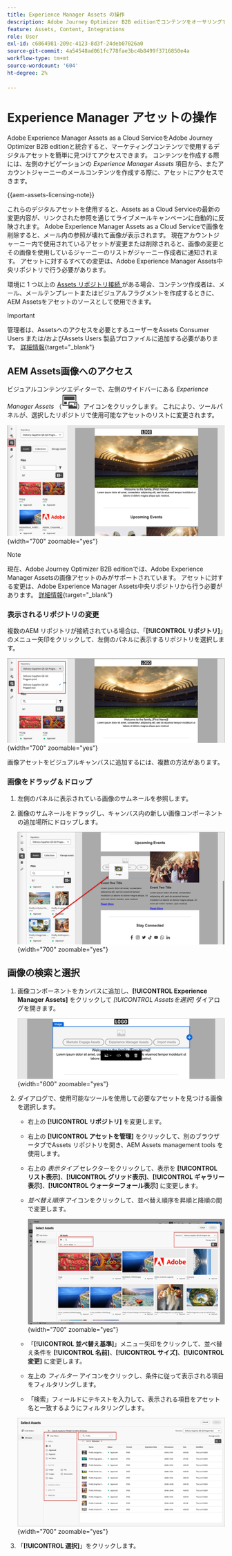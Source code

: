 ```yaml
---
title: Experience Manager Assets の操作
description: Adobe Journey Optimizer B2B editionでコンテンツをオーサリングする際に、接続されたAEM Assets リポジトリの画像アセットを使用する方法について説明します。
feature: Assets, Content, Integrations
role: User
exl-id: c6864981-209c-4123-8d3f-24deb07026a0
source-git-commit: 4a54548ad061fc778fae3bc4b8499f3716850e4a
workflow-type: tm+mt
source-wordcount: '604'
ht-degree: 2%

---
```


# Experience Manager アセットの操作

Adobe Experience Manager Assets as a Cloud ServiceをAdobe Journey Optimizer B2B editionと統合すると、マーケティングコンテンツで使用するデジタルアセットを簡単に見つけてアクセスできます。 コンテンツを作成する際には、左側のナビゲーションの _Experience Manager Assets_ 項目から、またアカウントジャーニーのメールコンテンツを作成する際に、アセットにアクセスできます。

{{aem-assets-licensing-note}}

これらのデジタルアセットを使用すると、Assets as a Cloud Serviceの最新の変更内容が、リンクされた参照を通じてライブメールキャンペーンに自動的に反映されます。 Adobe Experience Manager Assets as a Cloud Serviceで画像を削除すると、メール内の参照が壊れて画像が表示されます。 現在アカウントジャーニー内で使用されているアセットが変更または削除されると、画像の変更とその画像を使用しているジャーニーのリストがジャーニー作成者に通知されます。 アセットに対するすべての変更は、Adobe Experience Manager Assets中央リポジトリで行う必要があります。

環境に 1 つ以上の [Assets リポジトリ接続 ](../admin/configure-aem-repositories.md) がある場合、コンテンツ作成者は、メール、メールテンプレートまたはビジュアルフラグメントを作成するときに、AEM Assetsをアセットのソースとして使用できます。

>[!IMPORTANT]
>
>管理者は、Assetsへのアクセスを必要とするユーザーをAssets Consumer Users または/およびAssets Users 製品プロファイルに追加する必要があります。 [詳細情報](https://experienceleague.adobe.com/ja/docs/experience-manager-cloud-service/content/security/ims-support#managing-products-and-user-access-in-admin-console){target="_blank"}

## AEM Assets画像へのアクセス

ビジュアルコンテンツエディターで、左側のサイドバーにある _Experience Manager Assets_ （![Experience Manager Assets アイコン ](../../assets/do-not-localize/icon-assets-aem.svg)）アイコンをクリックします。 これにより、ツールパネルが、選択したリポジトリで使用可能なアセットのリストに変更されます。

![Assets セレクターアイコンをクリックして、画像アセットにアクセスする ](./assets/content-assets-selector-aem-assets.png){width="700" zoomable="yes"}

>[!NOTE]
>
>現在、Adobe Journey Optimizer B2B editionでは、Adobe Experience Manager Assetsの画像アセットのみがサポートされています。 アセットに対する変更は、Adobe Experience Manager Assets中央リポジトリから行う必要があります。 [詳細情報](https://experienceleague.adobe.com/ja/docs/experience-manager-cloud-service/content/assets/manage/manage-digital-assets){target="_blank"}

### 表示されるリポジトリの変更

複数のAEM リポジトリが接続されている場合は、「**[!UICONTROL リポジトリ]**」のメニュー矢印をクリックして、左側のパネルに表示するリポジトリを選択します。

![AEM Assets リポジトリを選択して画像アセットにアクセスする ](./assets/content-assets-selector-aem-repo.png){width="700" zoomable="yes"}

画像アセットをビジュアルキャンバスに追加するには、複数の方法があります。

### 画像をドラッグ＆ドロップ

1. 左側のパネルに表示されている画像のサムネールを参照します。

1. 画像のサムネールをドラッグし、キャンバス内の新しい画像コンポーネントの追加場所にドロップします。

   ![ 画像アセットをドラッグ&amp;ドロップ ](./assets/content-drag-drop-image-aem-assets.png){width="700" zoomable="yes"}

## 画像の検索と選択

1. 画像コンポーネントをカンバスに追加し、**[!UICONTROL Experience Manager Assets]** をクリックして _[!UICONTROL Assetsを選択]_ ダイアログを開きます。

   ![ 画像コンポーネントのアセットの選択 ](./assets/content-image-component-empty.png){width="600" zoomable="yes"}

1. ダイアログで、使用可能なツールを使用して必要なアセットを見つける画像を選択します。

   * 右上の **[!UICONTROL リポジトリ]** を変更します。

   * 右上の **[!UICONTROL アセットを管理]** をクリックして、別のブラウザータブでAssets リポジトリを開き、AEM Assets management tools を使用します。

   * 右上の _表示タイプ_ セレクターをクリックして、表示を **[!UICONTROL リスト表示]**、**[!UICONTROL グリッド表示]**、**[!UICONTROL ギャラリー表示]**、**[!UICONTROL ウォーターフォール表示]** に変更します。

   * _並べ替え順序_ アイコンをクリックして、並べ替え順序を昇順と降順の間で変更します。

     ![Assetsを選択ダイアログのツールを使用し、画像アセットを検索して選択します ](./assets/content-select-assets-dialog-aem.png){width="700" zoomable="yes"}

   * 「**[!UICONTROL 並べ替え基準]**」メニュー矢印をクリックして、並べ替え条件を **[!UICONTROL 名前]**、**[!UICONTROL サイズ]**、**[!UICONTROL 変更]** に変更します。

   * 左上の _フィルター_ アイコンをクリックし、条件に従って表示される項目をフィルタリングします。

   * 「検索」フィールドにテキストを入力して、表示される項目をアセット名と一致するようにフィルタリングします。

   ![ フィルターと検索フィールドを使用してアセットを検索します ](./assets/content-select-assets-dialog-aem-filter.png){width="700" zoomable="yes"}

1. 「**[!UICONTROL 選択]**」をクリックします。
<!-- 

## Upload assets

To import files to Assets as a Cloud Service, you first need to browse or create the folder to be used for storage. You can then import an asset and add it to your email content. After assets are uploaded, you can [use the image assets as you author content](./assets-overview.md#add-assets-to-your-content).

1. While authoring your content in the email designer, drag an image element into the canvas. 

   The properties on the right reflect the image element selection. 

1. Click **[!UICONTROL Import media]** to open the _[!UICONTROL Upload image]_ dialog.

1. If your file system is open to your image file, drag and drop the file on the box in the dialog.

   ![Upload image file to Assets repository](./assets/email-designer-image-upload.png){width="700" zoomable="yes"}

   You can also click the **[!UICONTROL Select a file from your computer]** link and use your file system to locate and select the image file. Click Open and the image file is displayed in the box.

1. Click **[!UICONTROL Import]**.
-->
